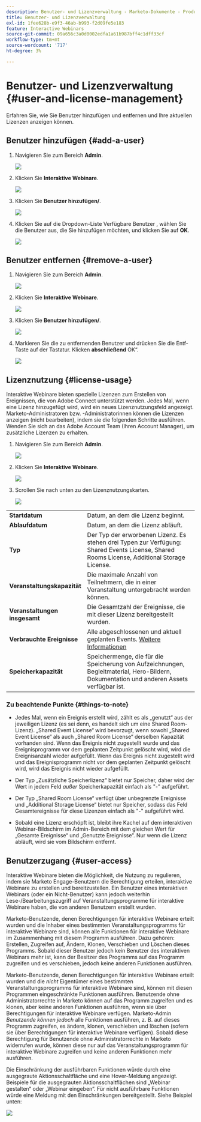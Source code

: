 ```yaml
---
description: Benutzer- und Lizenzverwaltung - Marketo-Dokumente - Produktdokumentation
title: Benutzer- und Lizenzverwaltung
exl-id: 1fee628b-e9f3-46ab-b993-f2d09fe5e183
feature: Interactive Webinars
source-git-commit: 09a656c3a0d0002edfa1a61b987bff4c1dff33cf
workflow-type: tm+mt
source-wordcount: '717'
ht-degree: 3%

---
```


# Benutzer- und Lizenzverwaltung {#user-and-license-management}

Erfahren Sie, wie Sie Benutzer hinzufügen und entfernen und Ihre aktuellen Lizenzen anzeigen können.

## Benutzer hinzufügen {#add-a-user}

1. Navigieren Sie zum Bereich **Admin**.

   ![](assets/user-and-license-management-1.png)

1. Klicken Sie **Interaktive Webinare**.

   ![](assets/user-and-license-management-2.png)

1. Klicken Sie **Benutzer hinzufügen/**.

   ![](assets/user-and-license-management-3.png)

1. Klicken Sie auf die Dropdown-Liste Verfügbare Benutzer , wählen Sie die Benutzer aus, die Sie hinzufügen möchten, und klicken Sie auf **OK**.

   ![](assets/user-and-license-management-4.png)

## Benutzer entfernen {#remove-a-user}

1. Navigieren Sie zum Bereich **Admin**.

   ![](assets/user-and-license-management-5.png)

1. Klicken Sie **Interaktive Webinare**.

   ![](assets/user-and-license-management-6.png)

1. Klicken Sie **Benutzer hinzufügen/**.

   ![](assets/user-and-license-management-7.png)

1. Markieren Sie die zu entfernenden Benutzer und drücken Sie die Entf-Taste auf der Tastatur. Klicken **abschließend** OK“.

   ![](assets/user-and-license-management-8.png)

## Lizenznutzung {#license-usage}

Interaktive Webinare bieten spezielle Lizenzen zum Erstellen von Ereignissen, die von Adobe Connect unterstützt werden. Jedes Mal, wenn eine Lizenz hinzugefügt wird, wird ein neues Lizenznutzungsfeld angezeigt. Marketo-Administratoren bzw. -Administratorinnen können die Lizenzen anzeigen (nicht bearbeiten), indem sie die folgenden Schritte ausführen. Wenden Sie sich an das Adobe Account Team (Ihren Account Manager), um zusätzliche Lizenzen zu erhalten.

1. Navigieren Sie zum Bereich **Admin**.

   ![](assets/user-and-license-management-9.png)

1. Klicken Sie **Interaktive Webinare**.

   ![](assets/user-and-license-management-10.png)

1. Scrollen Sie nach unten zu den Lizenznutzungskarten.

   ![](assets/user-and-license-management-11.png)

<table>
  <tr>
   <td width="20%"><b>Startdatum</b></td>
   <td width="80%">Datum, an dem die Lizenz beginnt.</td>
  </tr>
  <tr>
   <td width="20%"><b>Ablaufdatum</b></td>
   <td width="80%">Datum, an dem die Lizenz abläuft.</td>
  </tr>
  <tr>
   <td width="20%"><b>Typ</b></td>
   <td width="80%">Der Typ der erworbenen Lizenz. Es stehen drei Typen zur Verfügung: Shared Events License, Shared Rooms License, Additional Storage License.</td>
  </tr>
  <tr>
   <td width="20%"><b>Veranstaltungskapazität</b></td>
   <td width="80%">Die maximale Anzahl von Teilnehmern, die in einer Veranstaltung untergebracht werden können.</td>
  </tr>
  <tr>
   <td width="20%"><b>Veranstaltungen insgesamt</b></td>
   <td width="80%">Die Gesamtzahl der Ereignisse, die mit dieser Lizenz bereitgestellt wurden.</td>
  </tr>
  <tr>
   <td width="20%"><b>Verbrauchte Ereignisse</b></td>
   <td width="80%">Alle abgeschlossenen und aktuell geplanten Events. <a href="#things-to-note">Weitere Informationen</a></td>
  </tr>
  <tr>
   <td width="20%"><b>Speicherkapazität</b></td>
   <td width="80%">Speichermenge, die für die Speicherung von Aufzeichnungen, Begleitmaterial, Hero-Bildern, Dokumentation und anderen Assets verfügbar ist.</td>
  </tr>
  </tbody>
</table>

### Zu beachtende Punkte {#things-to-note}

* Jedes Mal, wenn ein Ereignis erstellt wird, zählt es als „genutzt“ aus der jeweiligen Lizenz (es sei denn, es handelt sich um eine Shared Room-Lizenz). „Shared Event License“ wird bevorzugt, wenn sowohl „Shared Event License“ als auch „Shared Room License“ derselben Kapazität vorhanden sind. Wenn das Ereignis nicht zugestellt wurde und das Ereignisprogramm vor dem geplanten Zeitpunkt gelöscht wird, wird die Ereignisanzahl wieder aufgefüllt. Wenn das Ereignis nicht zugestellt wird und das Ereignisprogramm nicht vor dem geplanten Zeitpunkt gelöscht wird, wird das Ereignis nicht wieder aufgefüllt.

* Der Typ „Zusätzliche Speicherlizenz“ bietet nur Speicher, daher wird der Wert in jedem Feld _außer_ Speicherkapazität einfach als &quot;-&quot; aufgeführt.

* Der Typ „Shared Room License“ verfügt über unbegrenzte Ereignisse und „Additional Storage License“ bietet nur Speicher, sodass das Feld Gesamtereignisse für diese Lizenzen einfach als &quot;-&quot; aufgeführt wird.

* Sobald eine Lizenz erschöpft ist, bleibt ihre Kachel auf dem interaktiven Webinar-Bildschirm im Admin-Bereich mit dem gleichen Wert für „Gesamte Ereignisse“ und „Genutzte Ereignisse“. Nur wenn die Lizenz abläuft, wird sie vom Bildschirm entfernt.

## Benutzerzugang {#user-access}

Interaktive Webinare bieten die Möglichkeit, die Nutzung zu regulieren, indem sie Marketo Engage-Benutzern die Berechtigung erteilen, interaktive Webinare zu erstellen und bereitzustellen. Ein Benutzer eines interaktiven Webinars (oder ein Nicht-Benutzer) kann jedoch weiterhin Lese-/Bearbeitungszugriff auf Veranstaltungsprogramme für interaktive Webinare haben, die von anderen Benutzern erstellt wurden.

Marketo-Benutzende, denen Berechtigungen für interaktive Webinare erteilt wurden und die Inhaber eines bestimmten Veranstaltungsprogramms für interaktive Webinare sind, können alle Funktionen für interaktive Webinare im Zusammenhang mit diesem Programm ausführen. Dazu gehören: Erstellen, Zugreifen auf, Ändern, Klonen, Verschieben und Löschen dieses Programms. Sobald dieser Benutzer jedoch kein Benutzer des interaktiven Webinars mehr ist, kann der Besitzer des Programms auf das Programm zugreifen und es verschieben, jedoch keine anderen Funktionen ausführen.

Marketo-Benutzende, denen Berechtigungen für interaktive Webinare erteilt wurden und die _nicht_ Eigentümer eines bestimmten Veranstaltungsprogramms für interaktive Webinare sind, können mit diesen Programmen eingeschränkte Funktionen ausführen. Benutzende ohne Administratorrechte in Marketo können auf das Programm zugreifen und es klonen, aber keine anderen Funktionen ausführen, wenn sie über Berechtigungen für interaktive Webinare verfügen. Marketo-Admin _Benutzende können jedoch_ alle Funktionen ausführen, z. B. auf dieses Programm zugreifen, es ändern, klonen, verschieben und löschen (sofern sie über Berechtigungen für interaktive Webinare verfügen). Sobald diese Berechtigung für Benutzende ohne Administratorrechte in Marketo widerrufen wurde, können diese nur auf das Veranstaltungsprogramm für interaktive Webinare zugreifen und keine anderen Funktionen mehr ausführen.

Die Einschränkung der ausführbaren Funktionen würde durch eine ausgegraute Aktionsschaltfläche und eine Hover-Meldung angezeigt. Beispiele für die ausgegrauten Aktionsschaltflächen sind „Webinar gestalten“ oder „Webinar eingeben“. Für nicht ausführbare Funktionen würde eine Meldung mit den Einschränkungen bereitgestellt. Siehe Beispiel unten:

![](assets/user-and-license-management-12.png)
